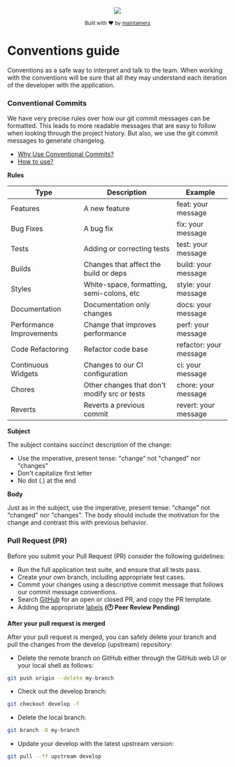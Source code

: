 <div align="center">
  <p align="center">
      <a href="https://turnly.app" target="_blank" rel="noopener">
          <img src="https://raw.githubusercontent.com/turnly/turnly/main/docs/assets/github-header.png" />
      </a>
  </p>

  <p>
    <sub>
      Built with ❤︎ by
      <a href="/OWNERS.md">
        maintainers
      </a>
    </sub>
  </p>
</div>

# Conventions guide

Conventions as a safe way to interpret and talk to the team. When working with the conventions
will be sure that all they may understand each iteration of the developer with the application.

### Conventional Commits

We have very precise rules over how our git commit messages can be formatted.
This leads to more readable messages that are easy to follow when looking through
the project history. But also, we use the git commit messages to generate changelog.

- [Why Use Conventional Commits?](https://www.conventionalcommits.org/en/v1.0.0-beta.2/#why-use-conventional-commits)
- [How to use?](https://github.com/conventional-changelog/commitlint/tree/master/@commitlint/config-conventional#type-enum)

**Rules**

| Type                     | Description                                  | Example                 |
| ------------------------ | -------------------------------------------- | ----------------------- |
| Features                 | A new feature                                | feat: your message      |
| Bug Fixes                | A bug fix                                    | fix: your message       |
| Tests                    | Adding or correcting tests                   | test: your message      |
| Builds                   | Changes that affect the build or deps        | build: your message     |
| Styles                   | White-space, formatting, semi-colons, etc    | style: your message     |
| Documentation            | Documentation only changes                   | docs: your message      |
| Performance Improvements | Change that improves performance             | perf: your message      |
| Code Refactoring         | Refactor code base                           | refactor: your message  |
| Continuous Widgets  | Changes to our CI configuration              | ci: your message        |
| Chores                   | Other changes that don't modify src or tests | chore: your message     |
| Reverts                  | Reverts a previous commit                    | revert: your message    |

**Subject**

The subject contains succinct description of the change:

* Use the imperative, present tense: "change" not "changed" nor "changes"
* Don't capitalize first letter
* No dot (.) at the end

**Body**

Just as in the subject, use the imperative, present tense: "change" not "changed" nor "changes".
The body should include the motivation for the change and contrast this with previous behavior.

### Pull Request (PR)

Before you submit your Pull Request (PR) consider the following guidelines:

* Run the full application test suite, and ensure that all tests pass.
* Create your own branch, including appropriate test cases.
* Commit your changes using a descriptive commit message that follows our commit message conventions.
* Search [GitHub](https://github.com/turnly/turnly/pulls) for an open or closed PR, and copy the PR template.
* Adding the appropriate [labels](https://github.com/turnly/configs/blob/main/github/PULL_REQUEST_LABELS.md) **(🕐 Peer Review Pending)**

**After your pull request is merged**

After your pull request is merged, you can safely delete your branch and pull the changes from the develop (upstream) repository:

* Delete the remote branch on GitHub either through the GitHub web UI or your local shell as follows:

```sh
git push origin --delete my-branch
```

* Check out the develop branch:

```sh
git checkout develop -f
```

* Delete the local branch:

```sh
git branch -D my-branch
```

* Update your develop with the latest upstream version:

```sh
git pull --ff upstream develop
```

